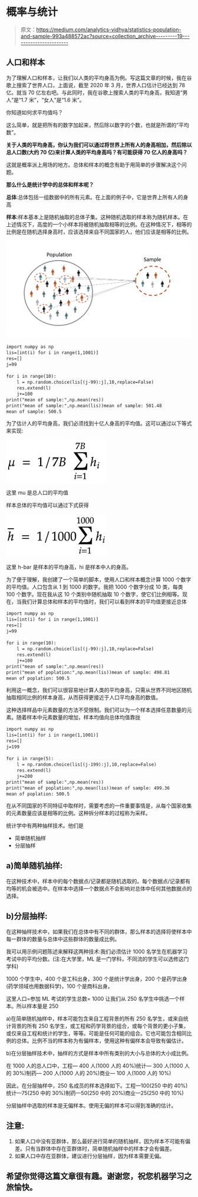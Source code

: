 # 概率与统计

> 原文：<https://medium.com/analytics-vidhya/statistics-population-and-sample-993a488572ac?source=collection_archive---------19----------------------->

## 人口和样本

为了理解人口和样本，让我们以人类的平均身高为例。写这篇文章的时候，我在谷歌上搜索了世界人口，上面说，截至 2020 年 3 月，世界人口估计已经达到 78 亿。就当 70 亿左右吧。与此同时，我在谷歌上搜索人类的平均身高，我知道“男人”是“1.7 米”，“女人”是“1.6 米”。

你知道如何求平均值吗？

这么简单，就是把所有的数字加起来，然后除以数字的个数，也就是所谓的“平均数”。

**关于人类的平均身高，你认为我们可以通过将世界上所有人的身高相加，然后除以总人口数(大约 70 亿)来计算人类的平均身高吗？有可能获得 70 亿人的身高吗？**

这就是概率派上用场的地方。总体和样本的概念有助于用简单的步骤解决这个问题。

**那么什么是统计学中的总体和样本呢？**

**总体**:总体包括一组数据中的所有元素。在上面的例子中，它是世界上所有人的身高

**样本**:样本基本上是随机抽取的总体子集。这种随机选取的样本称为随机样本。在上述情况下，高度的一个小样本将被随机抽取相等的比例。在这种情况下，相等的比例是在随机选择身高时，应该选择来自不同国家的人，他们应该是相等的比例。

![](img/19e31980f96720169b3cec1400adc781.png)

```
import numpy as np
lis=[int(i) for i in range(1,1001)]
res=[]
j=99

for i in range(10):
	l = np.random.choice(lis[(j-99):j],10,replace=False)
	res.extend(l)
	j+=100
print("mean of sample:",np.mean(res))
print("mean of sample:",np.mean(lis))mean of sample: 501.48
mean of sample: 500.5
```

为了估计人的平均身高，我们必须找到十亿人身高的平均值。这可以通过以下等式来实现:

![](img/7e3059981176371b2ad0c86514f879a7.png)

这里 mu 是总人口的平均值

样本总体的平均值可以通过下式获得

![](img/edf90a89933dc7ac99ded93732967aa3.png)

这里 h-bar 是样本的平均身高，hi 是样本中人的身高。

为了便于理解，我创建了一个简单的脚本，使用人口和样本概念计算 1000 个数字的平均值。人口包含从 1 到 1000 的数字。我把 1000 个数字分成 10 类，每类 100 个数字。现在我从这 10 个类别中随机抽取 10 个数字，使它们比例相等。现在，当我们计算总体和样本的平均值时，我们可以看到样本的平均值更接近总体

```
import numpy as np
lis=[int(i) for i in range(1,1001)]
res=[]
j=99

for i in range(10):
	l = np.random.choice(lis[(j-99):j],10,replace=False)
	res.extend(l)
	j+=100
print("mean of sample:",np.mean(res))
print("mean of poplation:",np.mean(lis))mean of sample: 498.81
mean of poplation: 500.5
```

利用这一概念，我们可以很容易地计算人类的平均身高，只需从世界不同地区随机抽取相同比例的样本身高，从而获得更接近于人口平均身高的数值。

这种选择样品中元素数量的方法不受限制。我们可以为一个样本选择任意数量的元素。随着样本中元素数量的增加，样本均值向总体均值靠拢

```
import numpy as np
lis=[int(i) for i in range(1,1001)]
res=[]
j=199

for i in range(5):
	l = np.random.choice(lis[(j-199):j],10,replace=False)
	res.extend(l)
	j+=200
print("mean of sample:",np.mean(res))
print("mean of poplation:",np.mean(lis))mean of sample: 499.36
mean of poplation: 500.5
```

在从不同国家的不同特征中取样时，需要考虑的一件重要事情是，从每个国家收集的元素数量应该是相等的比例。这种拆分样本的过程称为采样。

统计学中有两种抽样技术。他们是

*   简单随机抽样
*   分层抽样

## a)简单随机抽样:

在这种技术中，样本中的每个数据点/记录都是随机选取的。每个数据点/记录都有均等的机会被选中。在样本中选择一个数据点不会影响对总体中任何其他数据点的选择。

## b)分层抽样:

在这种抽样技术中，如果我们在总体中有不同的群体，那么样本的选择将使样本中每一群体的数量与总体中这些群体的数量成比例。

我可以用示例问题陈述来解释这两种技术:我们必须估计 1000 名学生在机器学习考试中的平均分数。(注:在大学里，ML 是一门学科，不同流的学生可以选修这门学科)

1000 个学生中，400 个是工科出身，300 个是统计学出身，200 个是药学出身(药学领域也用数据科学)，100 个是商科出身。

这里人口=参加 ML 考试的学生总数= 1000 让我们从 250 名学生中挑选一个样本。所以样本量是 250

a)在简单随机抽样中，样本可能包含来自工程背景的所有 250 名学生，或来自统计背景的所有 250 名学生，或工程和药学背景的组合，或每个背景的更小子集，或仅来自工程和统计的学生，等等。可能是任何可能的组合。它也可能包含相同比例的总体。比例不当的样本称为有偏样本，使用这种有偏样本会导致有偏估计。

b)在分层抽样技术中，抽样的方式是样本中所有类别的大小与总体的大小成比例。

在 1000 人的总人口中，工程— 400 人(1000 人的 40%)统计— 300 人(1000 人的 30%)制药— 200 人(1000 人的 20%)商业— 100 人(1000 人的 10%)

因此，在分层抽样中，250 名成员的样本选择如下。工程—100(250 中的 40%)统计—75(250 中的 30%)制药—50(250 中的 20%)商业—25(250 中的 10%)

分层抽样中选取的样本是无偏样本。使用无偏的样本可以得到准确的估计。

## 注意:

1.  如果人口中没有亚群体，那么最好进行简单的随机抽样，因为样本不可能有偏差。只有当群体中存在亚群体时，简单随机抽样中的样本才会有偏差。
2.  如果人口中存在亚群体，建议进行分层抽样，因为样本需要无偏。

## 希望你觉得这篇文章很有趣。谢谢您，祝您机器学习之旅愉快。